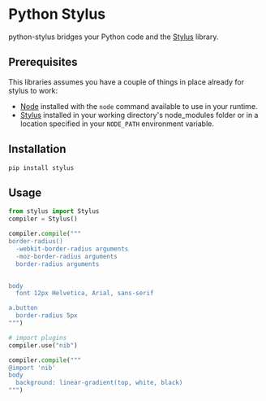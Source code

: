 # Python Stylus

python-stylus bridges your Python code and the [Stylus](http://learnboost.github.com/stylus) library.

## Prerequisites
This libraries assumes you have a couple of things in place already for stylus to work:

* [Node](http://nodejs.org) installed with the `node` command available to use in your runtime.
* [Stylus](http://learnboost.github.com/stylus) installed in your working directory's node_modules folder or
  in a location specified in your `NODE_PATH` environment variable.

## Installation
`pip install stylus`

## Usage
```python
from stylus import Stylus
compiler = Stylus()

compiler.compile("""
border-radius()
  -webkit-border-radius arguments
  -moz-border-radius arguments
  border-radius arguments


body
  font 12px Helvetica, Arial, sans-serif

a.button
  border-radius 5px
""")

# import plugins
compiler.use("nib")

compiler.compile("""
@import 'nib'
body
  background: linear-gradient(top, white, black)
""")
```
